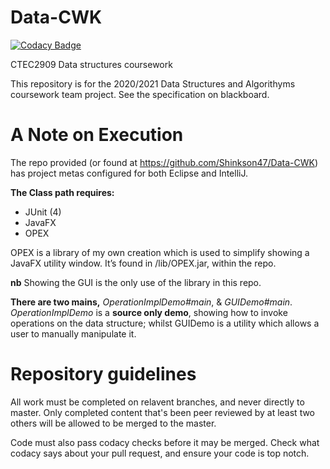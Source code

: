# Data-CWK

[![Codacy Badge](https://api.codacy.com/project/badge/Grade/375ff724ad74439fa5e02057cb9ce7d2)](https://app.codacy.com/gh/Shinkson47/Data-CWK?utm_source=github.com&utm_medium=referral&utm_content=Shinkson47/Data-CWK&utm_campaign=Badge_Grade_Settings)

CTEC2909 Data structures coursework

This repository is for the 2020/2021 Data Structures and Algorithyms coursework team project.
See the specification on blackboard.

# A Note on Execution
The repo provided (or found at https://github.com/Shinkson47/Data-CWK) has project metas configured for both Eclipse and IntelliJ. 

__The Class path requires:__
- JUnit (4)
- JavaFX
- OPEX

OPEX is a library of my own creation which is used to simplify showing a JavaFX utility window. It’s found in /lib/OPEX.jar, within the repo. 

__nb__ Showing the GUI is the only use of the library in this repo.

__There are two mains,__ _OperationImplDemo#main_, & _GUIDemo#main_.
_OperationImplDemo_ is a __source only demo__, showing how to invoke operations on the data structure; whilst GUIDemo is a utility which allows a user to manually manipulate it.

# Repository guidelines
All work must be completed on relavent branches, and never directly to master.
Only completed content that's been peer reviewed by at least two others will be allowed to be merged to the master.

Code must also pass codacy checks before it may be merged. 
Check what codacy says about your pull request, and ensure your code is top notch.
